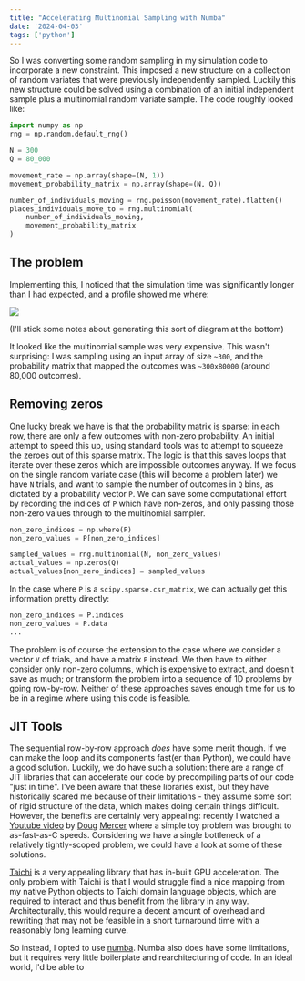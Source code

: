 ```yaml
---
title: "Accelerating Multinomial Sampling with Numba"
date: '2024-04-03'
tags: ['python']
---
```


So I was converting some random sampling in my simulation code to incorporate a new constraint. This imposed a new structure on a collection of random variates that were previously independently sampled.
Luckily this new structure could be solved using a combination of an initial independent sample plus a multinomial random variate sample. The code roughly looked like:

```python
import numpy as np
rng = np.random.default_rng()

N = 300
Q = 80_000

movement_rate = np.array(shape=(N, 1))
movement_probability_matrix = np.array(shape=(N, Q))

number_of_individuals_moving = rng.poisson(movement_rate).flatten()
places_individuals_move_to = rng.multinomial(
    number_of_individuals_moving, 
    movement_probability_matrix
)
```

## The problem 

Implementing this, I noticed that the simulation time was significantly longer than I had expected, and a profile showed me where:

![](/images/blog/multinomial/burn_chart.png)

(I'll stick some notes about generating this sort of diagram at the bottom)

It looked like the multinomial sample was very expensive. This wasn't surprising: I was sampling using an input array of size `~300`, and the probability matrix that mapped the outcomes was `~300x80000` (around 80,000 outcomes).

## Removing zeros

One lucky break we have is that the probability matrix is sparse: in each row, there are only a few outcomes with non-zero probability.
An initial attempt to speed this up, using standard tools was to attempt to squeeze the zeroes out of this sparse matrix. The logic is that this saves loops that iterate over these zeros which are impossible outcomes anyway. 
If we focus on the single random variate case (this will become a problem later) we have `N` trials, and want to sample the number of outcomes in `Q` bins, as dictated by a probability vector `P`. We can save some computational effort by recording the indices of `P` which have non-zeros, and only passing those non-zero values through to the multinomial sampler.

```python
non_zero_indices = np.where(P)
non_zero_values = P[non_zero_indices]

sampled_values = rng.multinomial(N, non_zero_values)
actual_values = np.zeros(Q)
actual_values[non_zero_indices] = sampled_values
```

In the case where `P` is a `scipy.sparse.csr_matrix`, we can actually get this information pretty directly:

```python
non_zero_indices = P.indices
non_zero_values = P.data
...
```

The problem is of course the extension to the case where we consider a vector `V` of trials, and have a matrix `P` instead.
We then have to either consider only non-zero columns, which is expensive to extract, and doesn't save as much; or transform the problem into a sequence of 1D problems by going row-by-row.
Neither of these approaches saves enough time for us to be in a regime where using this code is feasible.

## JIT Tools

The sequential row-by-row approach _does_ have some merit though. If we can make the loop and its components fast(er than Python), we could have a good solution. Luckily, we do have such a solution: there are a range of JIT libraries that can accelerate our code by precompiling parts of our code "just in time". I've been aware that these libraries exist, but they have historically scared me because of their limitations - they assume some sort of rigid structure of the data, which makes doing certain things difficult. However, the benefits are certainly very appealing: recently I watched a [Youtube video](https://youtu.be/umLZphwA-dw) by [Doug](https://www.youtube.com/@dougmercer) [Mercer](https://www.dougmercer.dev/) where a simple toy problem was brought to as-fast-as-C speeds. Considering we have a single bottleneck of a relatively tightly-scoped problem, we could have a look at some of these solutions.

[Taichi](https://www.taichi-lang.org/) is a very appealing library that has in-built GPU acceleration. The only problem with Taichi is that I would struggle find a nice mapping from my native Python objects to Taichi domain language objects, which are required to interact and thus benefit from the library in any way. Architecturally, this would require a decent amount of overhead and rewriting that may not be feasible in a short turnaround time with a reasonably long learning curve.

So instead, I opted to use [numba](https://numba.pydata.org). Numba also does have some limitations, but it requires very little boilerplate and rearchitecturing of code.
In an ideal world, I'd be able to 